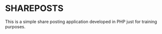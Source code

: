 # SHAREPOSTS

This is a simple share posting application developed in PHP just for training purposes.